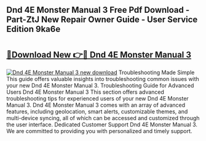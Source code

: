 ## Dnd 4E Monster Manual 3 Free Pdf Download - Part-ZtJ New Repair Owner Guide - User Service Edition 9ka6e

# <h2><a href="http://cf27419.oget.top/?id=Dnd+4E+Monster+Manual+3">🔗Download New 👉🔴 Dnd 4E Monster Manual 3</a></h2>

[![Dnd 4E Monster Manual 3 new download](https://i.imgur.com/5g1atiW.png)](http://cf27419.oget.top/?id=Dnd+4E+Monster+Manual+3)
Troubleshooting Made Simple This guide offers valuable insights into troubleshooting common issues with your new Dnd 4E Monster Manual 3. Troubleshooting Guide for Advanced Users Dnd 4E Monster Manual 3 This section offers advanced troubleshooting tips for experienced users of your new Dnd 4E Monster Manual 3. Dnd 4E Monster Manual 3 comes with an array of advanced features, including geolocation, smart alerts, customizable themes, and multi-device syncing, all of which can be accessed and customized through the user interface. Dedicated Customer Support Dnd 4E Monster Manual 3. We are committed to providing you with personalized and timely support.
